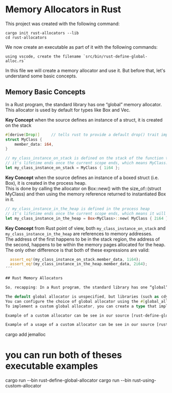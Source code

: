 # Memory Allocators in Rust

This project was created with the following command:
```
cargo init rust-allocators --lib
cd rust-allocators
```

We now create an executable as part of it with the following commands:
```
using vscode, create the filename `src/bin/rust-define-global-alloc.rs`
```

In this file we will create a memory allocator and use it. But before that, let's understand some basic concepts.

## Memory Basic Concepts

In a Rust program, the standard library has one “global” memory allocator. This allocator is used by default for types like Box<T> and Vec<T>.

**Key Concept** when the source defines an instance of a struct, it is created on the stack

```rust
#[derive(Drop)]     // tells rust to provide a default drop() trait implementation for our class
struct MyClass {
    member_data: i64,
}

// my_class_instance_on_stack is defined on the stack of the function that executes this statement
// it's lifetime ends once the current scope ends, which means MyClass::Drop gets called
let my_class_instance_on_stack = MyClass { 1i64 };
```

**Key Concept** when the source defines an instance of a boxed struct (i.e. Box<MyClass>), it is created in the process heap.  
This is done by calling the allocator on Box<T>::new() with the size_of::(struct MyClass) and then using the memory reference returned to instantiated Box<MyClass> in it.

```rust
// my_class_instance_in_the_heap is defined in the process heap
// it's lifetime ends once the current scope ends, which means it will be deleted from the heap when Box<MyClass>::Drop() gets called
let my_class_instance_in_the_heap = Box<MyClass>::new( MyClass { 2i64 } );
```

**Key Concept** from Rust point of view, both `my_class_instance_on_stack` and `my_class_instance_in_the_heap` are references to memory addresses.  
The address of the first happens to be in the stack region, the address of the second, happens to be within the memory pages allocated for the heap.
The only other difference is that both of these expressions are valid:
```rust
  assert_eq!(my_class_instance_on_stack.member_data, 1i64);
  assert_eq!(my_class_instance_in_the_heap.member_data, 2i64);
´´´

## Rust Memory Allocators

So, recapping: In a Rust program, the standard library has one “global” memory allocator. This allocator is used by default for types like Box<T> and Vec<T>.

The default global allocator is unspecified, but libraries (such as cdylibs and staticlibs) are guaranteed to use the System allocator by default.
You can configure the choice of global allocator using the #[global_allocator] attribute.
To implement a custom global allocator, you can create a type that implements the GlobalAlloc trait. This allows you to route all default allocation requests to your custom object.

Example of a custom allocator can be see in our source [rust-define-global-allocator.rs](./src/rust-define-global-allocator.rs) file contains an implementation of the Rust GlobalAlloc trait which is what Rust calls an interface.

Example of a usage of a custom allocator can be see in our source [rust-using-custom-allocator.rs](./src/rust-using-custom-allocator.rs) file contains an reference to an custom defined Rust allocator named `Jemalloc`. To be able to use in our source, in addition of adding the reference to our code, I also had to add this crate to the project using this command:
```
cargo add jemalloc

# you can run both of theses executable examples
cargo run --bin rust-define-global-allocator
cargo run --bin rust-using-custom-allocator
```



